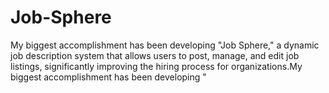 # Job-Sphere
My biggest accomplishment has been developing "Job Sphere," a dynamic job description system that allows users to post, manage, and edit job listings, significantly improving the hiring process for organizations.My biggest accomplishment has been developing "
